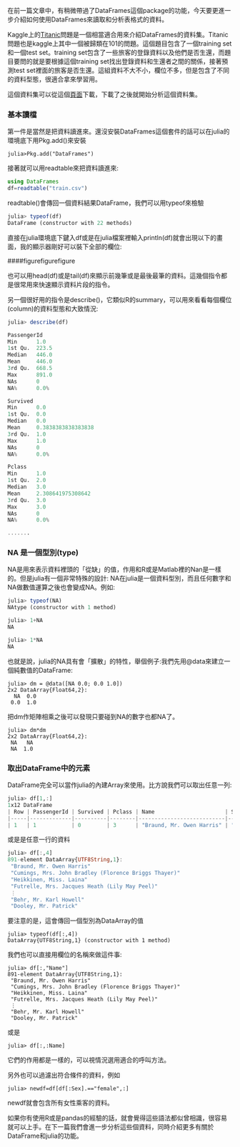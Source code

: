 在前一篇文章中，有稍微帶過了DataFrames這個package的功能，今天要更進一步介紹如何使用DataFrames來讀取和分析表格式的資料。

Kaggle上的[Titanic](http://www.kaggle.com/c/titanic-gettingStarted)問題是一個相當適合用來介紹DataFrames的資料集。Titanic問題也是kaggle上其中一個被歸類在101的問題。這個題目包含了一個training set和一個test set。training set包含了一些旅客的登錄資料以及他們是否生還，而題目要問的就是要根據這個training set找出登錄資料和生還者之間的關係，接著預測test set裡面的旅客是否生還。這組資料不大不小，欄位不多，但是包含了不同的資料型態，很適合拿來學習用。

這個資料集可以從這個[頁面](http://www.kaggle.com/c/titanic-gettingStarted/data)下載，下載了之後就開始分析這個資料集。

### 基本讀檔

第一件是當然是把資料讀進來。還沒安裝DataFrames這個套件的話可以在julia的環境底下用Pkg.add()來安裝

```juli
julia>Pkg.add("DataFrames")
```

接著就可以用readtable來把資料讀進來:

```julia
using DataFrames
df=readtable("train.csv")
```

readtable()會傳回一個資料結果DataFrame，我們可以用typeof來檢驗

```julia
julia> typeof(df)
DataFrame (constructor with 22 methods)
```

直接在julia環境底下鍵入df或是在julia檔案裡輸入println(df)就會出現以下的畫面，我的顯示器剛好可以裝下全部的欄位:

####figurefigurefigure


也可以用head(df)或是tail(df)來顯示前幾筆或是最後最筆的資料。這幾個指令都是很常用來快速顯示資料片段的指令。

另一個很好用的指令是describe()，它類似R的summary，可以用來看看每個欄位(column)的資料型態和大致情況:

```julia
julia> describe(df)

PassengerId
Min      1.0
1st Qu.  223.5
Median   446.0
Mean     446.0
3rd Qu.  668.5
Max      891.0
NAs      0
NA%      0.0%

Survived
Min      0.0
1st Qu.  0.0
Median   0.0
Mean     0.3838383838383838
3rd Qu.  1.0
Max      1.0
NAs      0
NA%      0.0%

Pclass
Min      1.0
1st Qu.  2.0
Median   3.0
Mean     2.308641975308642
3rd Qu.  3.0
Max      3.0
NAs      0
NA%      0.0%

.......

```

### NA 是一個型別(type)

NA是用來表示資料裡頭的「從缺」的值，作用和R或是Matlab裡的Nan是一樣的。但是julia有一個非常特殊的設計: NA在julia是一個資料型別，而且任何數字和NA做數值運算之後也會變成NA。例如:

```julia
julia> typeof(NA)
NAtype (constructor with 1 method)

julia> 1+NA
NA

julia> 1*NA
NA
```
也就是說，julia的NA具有會「擴散」的特性，舉個例子:我們先用@data來建立一個純數值的DataFrame:

```
julia> dm = @data([NA 0.0; 0.0 1.0])
2x2 DataArray{Float64,2}:
  NA  0.0
 0.0  1.0
```

把dm作矩陣相乘之後可以發現只要碰到NA的數字也都NA了。

```
julia> dm*dm
2x2 DataArray{Float64,2}:
 NA   NA
 NA  1.0
```

### 取出DataFrame中的元素

DataFrame完全可以當作julia的內建Array來使用。比方說我們可以取出任意一列:

```julia
julia> df[1,:]
1x12 DataFrame
| Row | PassengerId | Survived | Pclass | Name                      | Sex    | Age  | SibSp | Parch | Ticket      | Fare | Cabin | Embarked |
|-----|-------------|----------|--------|---------------------------|--------|------|-------|-------|-------------|------|-------|----------|
| 1   | 1           | 0        | 3      | "Braund, Mr. Owen Harris" | "male" | 22.0 | 1     | 0     | "A/5 21171" | 7.25 | NA    | "S"      |
```

或是是任意一行的資料

```julia
julia> df[:,4]
891-element DataArray{UTF8String,1}:
 "Braund, Mr. Owen Harris"                                  
 "Cumings, Mrs. John Bradley (Florence Briggs Thayer)"      
 "Heikkinen, Miss. Laina"                                   
 "Futrelle, Mrs. Jacques Heath (Lily May Peel)"             
 ⋮                                                                     
 "Behr, Mr. Karl Howell"                                    
 "Dooley, Mr. Patrick"

```

要注意的是，這會傳回一個型別為DataArray的值

```
julia> typeof(df[:,4])
DataArray{UTF8String,1} (constructor with 1 method)
```

我們也可以直接用欄位的名稱來做這件事:

```
julia> df[:,"Name"]
891-element DataArray{UTF8String,1}:
 "Braund, Mr. Owen Harris"                                  
 "Cumings, Mrs. John Bradley (Florence Briggs Thayer)"      
 "Heikkinen, Miss. Laina"                                   
 "Futrelle, Mrs. Jacques Heath (Lily May Peel)"             
 ⋮                                                                     
 "Behr, Mr. Karl Howell"                                    
 "Dooley, Mr. Patrick"
```

或是

```
julia> df[:,:Name]
```

它們的作用都是一樣的，可以視情況選用適合的呼叫方法。

另外也可以過濾出符合條件的資料，例如

```
julia> newdf=df[df[:Sex].=="female",:]

```

newdf就會包含所有女性乘客的資料。


如果你有使用R或是pandas的經驗的話，就會覺得這些語法都似曾相識，很容易就可以上手。在下一篇我們會進一步分析這些個資料，同時介紹更多有關於DataFrame和julia的功能。


